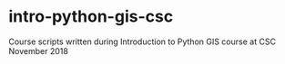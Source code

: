 # intro-python-gis-csc
Course scripts written during Introduction to Python GIS course at CSC November 2018
